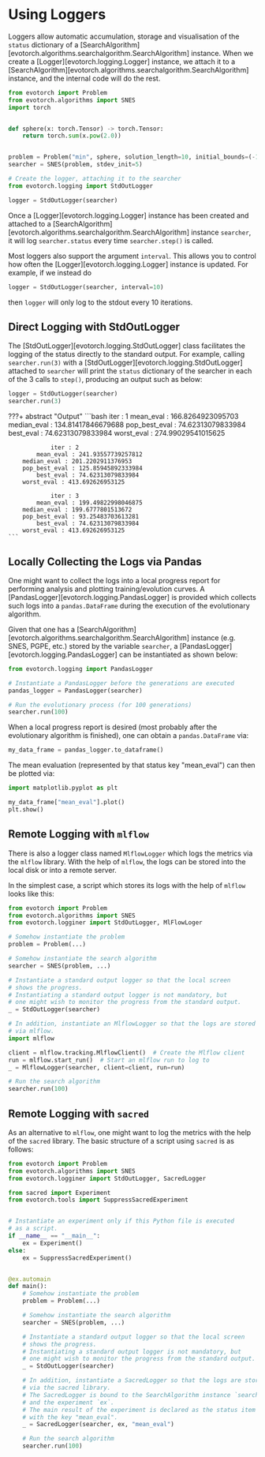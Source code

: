 # Using Loggers

Loggers allow automatic accumulation, storage and visualisation of the `status` dictionary of a [SearchAlgorithm][evotorch.algorithms.searchalgorithm.SearchAlgorithm] instance. When we create a [Logger][evotorch.logging.Logger] instance, we attach it to a [SearchAlgorithm][evotorch.algorithms.searchalgorithm.SearchAlgorithm] instance, and the internal code will do the rest.

```python
from evotorch import Problem
from evotorch.algorithms import SNES
import torch


def sphere(x: torch.Tensor) -> torch.Tensor:
    return torch.sum(x.pow(2.0))


problem = Problem("min", sphere, solution_length=10, initial_bounds=(-1, 1))
searcher = SNES(problem, stdev_init=5)

# Create the logger, attaching it to the searcher
from evotorch.logging import StdOutLogger

logger = StdOutLogger(searcher)
```

Once a [Logger][evotorch.logging.Logger] instance has been created and attached to a [SearchAlgorithm][evotorch.algorithms.searchalgorithm.SearchAlgorithm] instance `searcher`, it will log `searcher.status` every time `searcher.step()` is called.

Most loggers also support the argument `interval`. This allows you to control how often the [Logger][evotorch.logging.Logger] instance is updated. For example, if we instead do

```python
logger = StdOutLogger(searcher, interval=10)
```

then `logger` will only log to the stdout every $10$ iterations.

## Direct Logging with StdOutLogger

The [StdOutLogger][evotorch.logging.StdOutLogger] class facilitates the logging of the status directly to the standard output. For example, calling `searcher.run(3)` with a [StdOutLogger][evotorch.logging.StdOutLogger] attached to `searcher` will print the `status` dictionary of the searcher in each of the 3 calls to `step()`, producing an output such as below:

```python
logger = StdOutLogger(searcher)
searcher.run(3)
```
???+ abstract "Output"
    ```bash
                iter : 1
            mean_eval : 166.8264923095703
        median_eval : 134.81417846679688
        pop_best_eval : 74.62313079833984
            best_eval : 74.62313079833984
        worst_eval : 274.99029541015625

                iter : 2
            mean_eval : 241.93557739257812
        median_eval : 201.2202911376953
        pop_best_eval : 125.85945892333984
            best_eval : 74.62313079833984
        worst_eval : 413.692626953125

                iter : 3
            mean_eval : 199.49822998046875
        median_eval : 199.6777801513672
        pop_best_eval : 93.25483703613281
            best_eval : 74.62313079833984
        worst_eval : 413.692626953125
    ```

## Locally Collecting the Logs via Pandas

One might want to collect the logs into a local progress report for performing analysis and plotting training/evolution curves.
A [PandasLogger][evotorch.logging.PandasLogger] is provided which collects such logs into a `pandas.DataFrame` during the execution of the evolutionary algorithm.

Given that one has a [SearchAlgorithm][evotorch.algorithms.searchalgorithm.SearchAlgorithm] instance (e.g. SNES, PGPE, etc.) stored by the variable `searcher`, a [PandasLogger][evotorch.logging.PandasLogger] can be instantiated as shown below:

```python
from evotorch.logging import PandasLogger

# Instantiate a PandasLogger before the generations are executed
pandas_logger = PandasLogger(searcher)

# Run the evolutionary process (for 100 generations)
searcher.run(100)
```

When a local progress report is desired (most probably after the evolutionary algorithm is finished), one can obtain a `pandas.DataFrame` via:

```python
my_data_frame = pandas_logger.to_dataframe()
```

The mean evaluation (represented by that status key "mean_eval") can then be plotted via:

```python
import matplotlib.pyplot as plt

my_data_frame["mean_eval"].plot()
plt.show()
```

## Remote Logging with `mlflow`

There is also a logger class named `MlflowLogger` which logs the metrics via the `mlflow` library.
With the help of `mlflow`, the logs can be stored into the local disk or into a remote server.

In the simplest case, a script which stores its logs with the help of `mlflow` looks like this:

```python
from evotorch import Problem
from evotorch.algorithms import SNES
from evotorch.logginer import StdOutLogger, MlFlowLoger

# Somehow instantiate the problem
problem = Problem(...)

# Somehow instantiate the search algorithm
searcher = SNES(problem, ...)

# Instantiate a standard output logger so that the local screen
# shows the progress.
# Instantiating a standard output logger is not mandatory, but
# one might wish to monitor the progress from the standard output.
_ = StdOutLogger(searcher)

# In addition, instantiate an MlflowLogger so that the logs are stored
# via mlflow.
import mlflow

client = mlflow.tracking.MlflowClient()  # Create the Mlflow client
run = mlflow.start_run()  # Start an mlflow run to log to
_ = MlflowLogger(searcher, client=client, run=run)

# Run the search algorithm
searcher.run(100)
```

## Remote Logging with `sacred`

As an alternative to `mlflow`, one might want to log the metrics with the help of the `sacred` library.
The basic structure of a script using `sacred` is as follows:

```python
from evotorch import Problem
from evotorch.algorithms import SNES
from evotorch.logginer import StdOutLogger, SacredLogger

from sacred import Experiment
from evotorch.tools import SuppressSacredExperiment


# Instantiate an experiment only if this Python file is executed
# as a script.
if __name__ == "__main__":
    ex = Experiment()
else:
    ex = SuppressSacredExperiment()


@ex.automain
def main():
    # Somehow instantiate the problem
    problem = Problem(...)

    # Somehow instantiate the search algorithm
    searcher = SNES(problem, ...)

    # Instantiate a standard output logger so that the local screen
    # shows the progress.
    # Instantiating a standard output logger is not mandatory, but
    # one might wish to monitor the progress from the standard output.
    _ = StdOutLogger(searcher)

    # In addition, instantiate a SacredLogger so that the logs are stored
    # via the sacred library.
    # The SacredLogger is bound to the SearchAlgorithm instance `searcher`
    # and the experiment `ex`.
    # The main result of the experiment is declared as the status item
    # with the key "mean_eval".
    _ = SacredLogger(searcher, ex, "mean_eval")

    # Run the search algorithm
    searcher.run(100)
```
